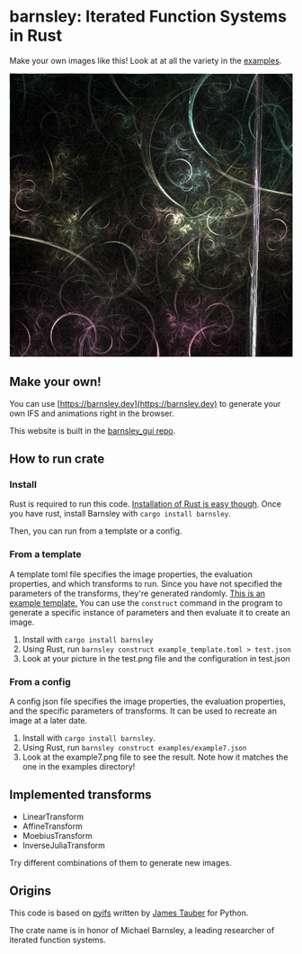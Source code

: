 # barnsley: Iterated Function Systems in Rust

Make your own images like this! Look at at all the variety in the [examples](examples/).

![example image](https://github.com/jmbhughes/barnsley/blob/main/examples/example4.png?raw=true)

## Make your own!
You can use [https://barnsley.dev](https://barnsley.dev) to generate your own IFS and animations right in the browser. 

This website is built in the [barnsley_gui repo](https://github.com/jmbhughes/barnsley_gui). 

## How to run crate
### Install
Rust is required to run this code. [Installation of Rust is easy though](https://www.rust-lang.org/tools/install). 
Once you have rust, install Barnsley with `cargo install barnsley`. 

Then, you can run from a template or a config.

### From a template
A template toml file specifies the image properties, the evaluation properties, and which transforms to run. 
Since you have not specified the parameters of the transforms, they're generated randomly. 
[This is an example template.](example_template.toml)
You can use the `construct` command in the program to generate a specific instance of parameters and then evaluate it
to create an image. 

1. Install with `cargo install barnsley`
2. Using Rust, run `barnsley construct example_template.toml > test.json`
3. Look at your picture in the test.png file and the configuration in test.json

### From a config
A config json file specifies the image properties, the evaluation properties, and the specific parameters of transforms. 
It can be used to recreate an image at a later date. 

1. Install with `cargo install barnsley`. 
2. Using Rust, run `barnsley construct examples/example7.json`
3. Look at the example7.png file to see the result. Note how it matches the one in the examples directory!


## Implemented transforms
- LinearTransform
- AffineTransform
- MoebiusTransform
- InverseJuliaTransform

Try different combinations of them to generate new images. 

## Origins
This code is based on [pyifs](https://github.com/jtauber/pyifs) written by [James Tauber](https://github.com/jtauber) for Python. 

The crate name is in honor of Michael Barnsley, a leading researcher of iterated function systems.
